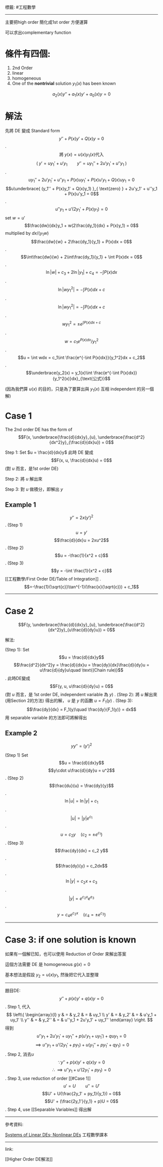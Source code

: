 標籤: #工程數學 

---

主要把high order 簡化成1st order 方便運算

可以求出complementary function

# 條件有四個:
1. 2nd Order
2. linear
3. homogeneous
4. One of the **nontrivial** solution $y_1(x)$ has been known

$$a_2(x)y'' + a_1(x)y' + a_0(x)y = 0$$

# 解法

先將 DE 變成 Standard form
$$y'' + P(x)y' + Q(x)y = 0$$
.
$$\text{將}\; y(x) = u(x)y_1(x) \text{代入}$$
$$\left( \; y' = uy_1' + u'y_1 \qquad y'' = uy_1'' + 2u'y_1' + u''y_1 \;  \right )$$
.
$$uy_1'' + 2u'y_1' + u''y_1 + P(x)uy_1' + P(x)u'y_1 + Q(x)uy_1 = 0$$
$$u\underbrace{ (y_1'' + P(x)y_1' + Q(x)y_1) }_{ \text{zero} } + 2u'y_1' + u''y_1 + P(x)u'y_1 = 0$$
.
$$u''y_1 + u'(2y_1' + P(x)y_1) = 0$$
set $w = u'$
$$\frac{dw}{dx}y_1 + w(2\frac{dy_1}{dx} + P(x)y_1) = 0$$
multiplied by $dx/(y_1w)$
$$\frac{dw}{w} + 2\frac{dy_1}{y_1} + P(x)dx = 0$$
.
$$\int\frac{dw}{w} + 2\int\frac{dy_1}{y_1} + \int P(x)dx = 0$$
.
$$\ln\vert w\vert + c_3 + 2\ln\vert y_1\vert + c_4 = -\int P(x)dx$$
.
$$\ln\vert wy_1^2\vert = -\int P(x)dx + c$$
.
$$\ln\vert wy_1^2\vert = -\int P(x)dx + c$$
.
$$wy_1^2 = \pm e^{\int P(x)dx + c}$$
.
$$w = c_1e^{P(x)dx} / y_1^2$$
.
$$u = \int wdx = c_1\int \frac{e^{-\int P(x)dx}}{y_1^2}dx + c_2$$
.
$$\underbrace{y_2(x) = y_1(x)\int \frac{e^{-\int P(x)dx}}{y_1^2(x)}dx}_{\text{公式}}$$

(因為我們算 $u(x)$ 的目的，只是為了要算出與 $y_1(x)$ 互相 independent 的另一個解)

# Case 1

The 2nd order DE has the form of 
$$F(x, \underbrace{\frac{d}{dx}y}_{u}, \underbrace{\frac{d^2}{dx^2}y}_{\frac{d}{dx}u}) = 0$$

Step 1: Set $u = \frac{d}{dx}y$
此時 DE 變成
$$F(x, u, \frac{d}{dx}u) = 0$$
(對 $u$ 而言，是1st order DE)

Step 2: 將 $u$ 解出來

Step 3: 對 $u$ 做積分，即解出 $y$

## Example 1

$$y'' = 2x(y')^2$$
.
(Step 1)
$$u = y'$$
$$\frac{d}{dx}u = 2xu^2$$
.
(Step 2)
$$u = -\frac{1}{x^2 + c}$$
.
(Step 3)
$$y = -\int \frac{1}{x^2 + c}$$
[[工程數學/First Order DE/Table of Integration]]
.
$$=-\frac{1}{\sqrt{c}}\tan^{-1}(\frac{x}{\sqrt{c}}) + c_1$$

---

# Case 2

$$F(y, \underbrace{\frac{d}{dx}y}_{u}, \underbrace{\frac{d^2}{dx^2}y}_{u\frac{d}{dy}u}) = 0$$

解法:

(Step 1):
Set
$$u = \frac{d}{dx}y$$
$$\frac{d^2}{dx^2}y = \frac{d}{dx}u = \frac{dy}{dx}\frac{d}{dy}u = u\frac{d}{dy}u\quad \text{(Chain rule)}$$
.
此時DE變成
$$F(y, u, u\frac{d}{dy}u) = 0$$
(對 $u$ 而言，是 1st order DE, independent variable 為 $y$)
.
(Step 2):
將 $u$ 解出來(用Section 2的方法)
得出的解， $u$ 是 $y$ 的函數 $u = F_1(y)$
.
(Step 3):
$$\frac{dy}{dx} = F_1(y)\quad \frac{dy}{F_1(y)} = dx$$
用 separable variable 的方法即可將解得出

## Example 2

$$yy'' = (y')^2$$

(Step 1)
Set
$$u = \frac{d}{dx}y$$
$$y\cdot u\frac{d}{dy}u = 
u^2$$
.
(Step 2)
$$\frac{du}{u} = 
\frac{dy}{y}$$
.
$$\ln\vert u\vert = \ln\vert y\vert + c_1$$
.
$$\vert u\vert = \vert y\vert e^{c_1}$$
.
$$u = c_2y \quad (c_2 = \pm e^{c_1})$$
.
(Step 3)
$$\frac{dy}{dx} = c_2 y$$
.
$$\frac{dy}{y} = c_2dx$$
.
$$\ln\vert y \vert = c_2x + c_3$$
.
$$\vert y\vert = e^{c_2x}e^{e_3}$$
.
$$y = c_4e^{c_2x}\quad (c_4 = \pm e^{c_3})$$

---

# Case 3: if one solution is known

如果有一個解已知，也可以使用 Reduction of Order 來解出答案

這個方法需要 DE 是 homogeneous $g(x) = 0$

基本想法是假設 $y_2 = u(x)y_1$, 然後把它代入並整理

---

題目DE:
$$y''+ p(x)y' + q(x)y = 0$$
.
Step 1, 代入
$$
\left\{
	\begin{array}{l}
		y & = & y_2 & = & uy_1 \\
		y' & = & y_2' & = & u'y_1 + uy_1' \\
		y'' & = & y_2'' & = & u''y_1 + 2u'y_1' + uy_1''
	\end{array}
\right.
$$
得到
$$u''y_1 + 2u'y_1' + uy_1'' + p(u'y_1 + uy_1') + quy_1 = 0$$
$$\implies u''y_1 + u'(2y_1' + py_1) + u(y_1'' + py_1' + qy_1) = 0$$
.
Step 2, 消去$u$
$$\because y'' + p(x)y' + q(x)y = 0$$
$$\therefore \implies u''y_1 + u'(2y_1' + py_1) = 0$$
.
Step 3, use reduction of order [[#Case 1]]
$$u' = U\qquad u'' = U'$$
$$U' + U(\frac{2y_1' + py_1}{y_1}) = 0$$
$$U' + (\frac{2y_1'}{y_1} + p)U = 0$$
.
Step 4, use [[Separable Variables]] 得出解

---

參考資料:

[Systems of Linear DEs; Nonlinear DEs](https://youtu.be/4g4Jft-3LCU)
工程數學課本

---

link:

[[Higher Order DE解法]]
